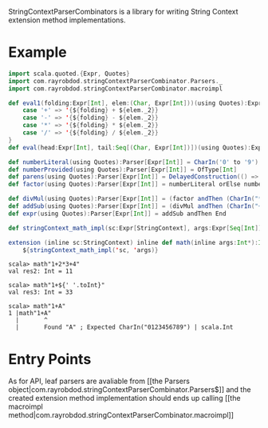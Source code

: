 ---
---

StringContextParserCombinators is a library for writing String Context extension method implementations.

# Example

```scala
import scala.quoted.{Expr, Quotes}
import com.rayrobdod.stringContextParserCombinator.Parsers._
import com.rayrobdod.stringContextParserCombinator.macroimpl

def eval1(folding:Expr[Int], elem:(Char, Expr[Int]))(using Quotes):Expr[Int] = elem._1 match {
	case '+' => '{${folding} + ${elem._2}}
	case '-' => '{${folding} - ${elem._2}}
	case '*' => '{${folding} * ${elem._2}}
	case '/' => '{${folding} / ${elem._2}}
}
def eval(head:Expr[Int], tail:Seq[(Char, Expr[Int])])(using Quotes):Expr[Int] = tail.foldLeft(head)(eval1 _)

def numberLiteral(using Quotes):Parser[Expr[Int]] = CharIn('0' to '9').repeat(1).map({x => Expr[Int](x.toInt)})
def numberProvided(using Quotes):Parser[Expr[Int]] = OfType[Int]
def parens(using Quotes):Parser[Expr[Int]] = DelayedConstruction(() => IsString("(") andThenWithCut addSub andThen IsString(")"))
def factor(using Quotes):Parser[Expr[Int]] = numberLiteral orElse numberProvided orElse parens

def divMul(using Quotes):Parser[Expr[Int]] = (factor andThen (CharIn("*/") andThenWithCut factor).repeat()).map(eval _)
def addSub(using Quotes):Parser[Expr[Int]] = (divMul andThen (CharIn("+-") andThenWithCut divMul).repeat()).map(eval _)
def expr(using Quotes):Parser[Expr[Int]] = addSub andThen End

def stringContext_math_impl(sc:Expr[StringContext], args:Expr[Seq[Int]])(using Quotes):Expr[Int] = macroimpl(expr)(sc, args)
```

```scala sc:nocompile
extension (inline sc:StringContext) inline def math(inline args:Int*):Int =
    ${stringContext_math_impl('sc, 'args)}
```

```
scala> math"1+2*3+4"
val res2: Int = 11

scala> math"1+${' '.toInt}"
val res3: Int = 33

scala> math"1+A"
1 |math"1+A"
  |       ^
  |       Found "A" ; Expected CharIn("0123456789") | scala.Int
```

# Entry Points

As for API, leaf parsers are avaliable from [[the Parsers object|com.rayrobdod.stringContextParserCombinator.Parsers$]]
and the created extension method implementation should ends up calling [[the macroimpl
method|com.rayrobdod.stringContextParserCombinator.macroimpl]]
